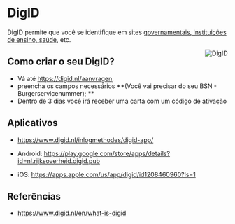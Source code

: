 # DigID

DigID permite que você se identifique em sites [governamentais, instituições de ensino, saúde](https://www.digid.nl/en/wat-is-digid/wie-doen-mee), etc. 

<img align="right" src="https://user-images.githubusercontent.com/767879/127912096-4d6dad02-79c1-4bc0-87ac-f4e44a25dfea.png" alt="DigID"/>



## Como criar o seu DigID? 

- Vá até https://digid.nl/aanvragen, 
- preencha os campos necessários **(Você vai precisar do seu BSN - Burgerservicenummer); **
- Dentro de 3 dias você irá receber uma carta com um código de ativação

## Aplicativos

- https://www.digid.nl/inlogmethodes/digid-app/


- Android: https://play.google.com/store/apps/details?id=nl.rijksoverheid.digid.pub
- iOS: https://apps.apple.com/us/app/digid/id1208460960?ls=1


## Referências

- https://www.digid.nl/en/what-is-digid
